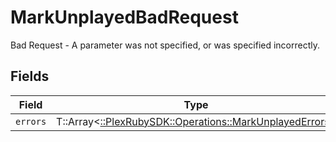 # MarkUnplayedBadRequest

Bad Request - A parameter was not specified, or was specified incorrectly.


## Fields

| Field                                                                                                    | Type                                                                                                     | Required                                                                                                 | Description                                                                                              |
| -------------------------------------------------------------------------------------------------------- | -------------------------------------------------------------------------------------------------------- | -------------------------------------------------------------------------------------------------------- | -------------------------------------------------------------------------------------------------------- |
| `errors`                                                                                                 | T::Array<[::PlexRubySDK::Operations::MarkUnplayedErrors](../../models/operations/markunplayederrors.md)> | :heavy_minus_sign:                                                                                       | N/A                                                                                                      |